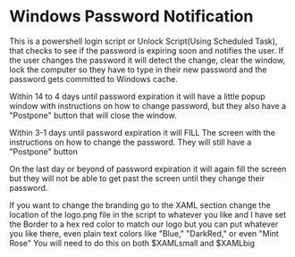 # Windows Password Notification

This is a powershell login script or Unlock Script(Using Scheduled Task), that checks to see if the password is expiring soon and notifies the user. If the user changes the password it will detect the change, clear the window, lock the computer so they have to type in their new password and the password gets committed to Windows cache.

Within 14 to 4 days until password expiration it will have a little popup window with instructions on how to change password, but they also have a "Postpone" button that will close the window.

Within 3-1 days until password expiration it will FILL The screen with the instructions on how to change the password. They will still have a "Postpone" button

On the last day or beyond of password expiration it will again fill the screen but they will not be able to get past the screen until they change their password.

If you want to change the branding go to the XAML section change the location of the logo.png file in the script to whatever you like and I have set the Border to a hex red color to match our logo but you can put whatever you like there, even plain text colors like "Blue," "DarkRed," or even "Mint Rose" 
You will need to do this on both $XAMLsmall and $XAMLbig
